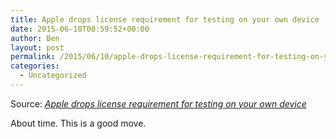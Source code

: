 ```yaml
---
title: Apple drops license requirement for testing on your own device
date: 2015-06-10T00:59:52+00:00
author: Ben
layout: post
permalink: /2015/06/10/apple-drops-license-requirement-for-testing-on-your-own-device/
categories:
  - Uncategorized
---
```

Source: _[Apple drops license requirement for testing on your own device](http://www.osnews.com/story/28619/Apple_drops_license_requirement_for_testing_on_your_own_device)_

About time. This is a good move.

&nbsp;

&nbsp;